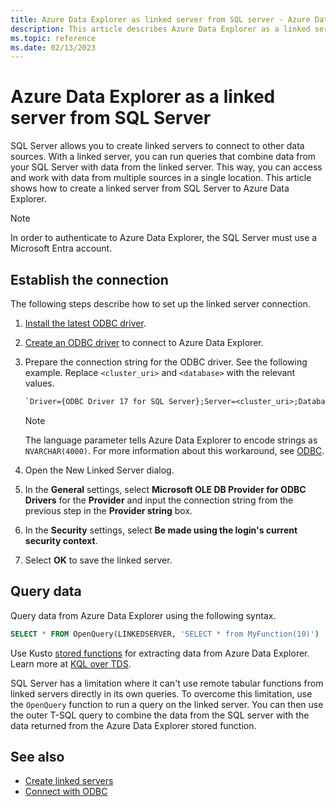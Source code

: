 ```yaml
---
title: Azure Data Explorer as linked server from SQL server - Azure Data Explorer
description: This article describes Azure Data Explorer as a linked server from the SQL server.
ms.topic: reference
ms.date: 02/13/2023
---
```

# Azure Data Explorer as a linked server from SQL Server

SQL Server allows you to create linked servers to connect to other data sources. With a linked server, you can run queries that combine data from your SQL Server with data from the linked server. This way, you can access and work with data from multiple sources in a single location. This article shows how to create a linked server from SQL Server to Azure Data Explorer.

> [!NOTE]
> In order to authenticate to Azure Data Explorer, the SQL Server must use a Microsoft Entra account.

## Establish the connection

The following steps describe how to set up the linked server connection.

1. [Install the latest ODBC driver]( https://aka.ms/downloadmsodbcsql).
1. [Create an ODBC driver](connect-odbc.md) to connect to Azure Data Explorer.
1. Prepare the connection string for the ODBC driver. See the following example. Replace `<cluster_uri>` and `<database>` with the relevant values.

    ```txt
    `Driver={ODBC Driver 17 for SQL Server};Server=<cluster_uri>;Database=<database>;Authentication=ActiveDirectoryIntegrated;Language=any@MaxStringSize:4000`. 
    ```

    > [!NOTE]
    > The language parameter tells Azure Data Explorer to encode strings as `NVARCHAR(4000)`. For more information about this workaround, see [ODBC](connect-odbc.md).

1. Open the New Linked Server dialog.
1. In the **General** settings, select **Microsoft OLE DB Provider for ODBC Drivers** for the **Provider** and input the connection string from the previous step in the **Provider string** box.
1. In the **Security** settings, select **Be made using the login's current security context**.
1. Select **OK** to save the linked server.

## Query data

Query data from Azure Data Explorer using the following syntax.

```sql
SELECT * FROM OpenQuery(LINKEDSERVER, 'SELECT * from MyFunction(10)')
```

Use Kusto [stored functions](kusto/query/schema-entities/stored-functions.md) for extracting data from Azure Data Explorer. Learn more at [KQL over TDS](/azure/data-explorer/sql-kql-queries-and-stored-functions).

SQL Server has a limitation where it can't use remote tabular functions from linked servers directly in its own queries. To overcome this limitation, use the `OpenQuery` function to run a query on the linked server. You can then use the outer T-SQL query to combine the data from the SQL server with the data returned from the Azure Data Explorer stored function.

## See also

* [Create linked servers](/sql/relational-databases/linked-servers/create-linked-servers-sql-server-database-engine)
* [Connect with ODBC](connect-odbc.md)
